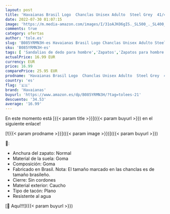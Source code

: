 ```yaml
---
layout: post
title: 'Havaianas Brasil Logo  Chanclas Unisex Adulto  Steel Grey  41/42 EU'
date: 2022-07-30 01:07:15
image: 'https://m.media-amazon.com/images/I/31oAJKO6gIS._SL500_._SL400_.jpg'
comments: true
category: ofertas
author: 'tole.es'
slug: 'B085YRMN3H-es Havaianas Brasil Logo Chanclas Unisex Adulto Steel Grey...'
sku: 'B085YRMN3H-es'
tags: [ 'Sandalias de dedo para hombre','Zapatos','Zapatos para hombre','Zapatos y complementos','chanclas','havaianas','🇪🇸', ]
actualPrice: 16.99 EUR
currency: EUR
price: 16.99
comparePrice: 25.95 EUR
prodname: 'Havaianas Brasil Logo  Chanclas Unisex Adulto  Steel Grey  41/42 EU'
country: 'es'
flag: '🇪🇸'
brand: 'Havaianas'
buyurl: 'https://www.amazon.es/dp/B085YRMN3H/?tag=tolees-21'
descuento: '34.53'
average: '16.99'
---
```


En este momento está [{{< param title >}}]({{< param buyurl >}}) en el siguiente enlace!

[![{{< param prodname >}}]({{< param image >}})]({{< param buyurl >}})

🔎:

- Anchura del zapato: Normal
- Material de la suela: Goma
- Composición: Goma
- Fabricado en Brasil. Nota: El tamaño marcado en las chanclas es de tamaño brasileño.
- Cierre: Sin cordones
- Material exterior: Caucho
- Tipo de tacón: Plano
- Resistente al agua

[🛒 Aquí!!!]({{< param buyurl >}})
